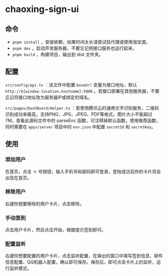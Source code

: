 # chaoxing-sign-ui

## 命令

- `pnpm install` ，安装依赖，如果时间太长请尝试挂代理或使用淘宝源。
- `pnpm dev` ，启动开发服务器，不要忘记把接口服务也运行起来。
- `pnpm build` ，构建项目，输出到 dist 文件夹。

## 配置

`src/config/api.ts` ：该文件中配置 `baseUrl` 变量为接口地址，默认 `http://${window.location.hostname}:5000` 。若接口部署在其他服务器，不要忘记将接口地址改为服务器IP或绑定的域名。

`src/pages/DashBoard/Helper.ts` ：若使用腾讯云的通用文字识别服务，二维码识别成功率极高，支持PNG、JPG、JPEG、PDF等格式，图片大小不能超过7M。查看此源码文件中的 parseEnc 函数，可注释掉默认函数，使用推荐函数，同时需要在 `apps/server` 项目中的 `env.json` 中配置 `secretId` 和 `secretKey`。

## 使用

### 添加用户
在首页，点击 ＋ 号按钮，输入手机号和密码即可登录，登陆成功后你的卡片将会出现在首页。

### 移除用户
右键你想要移除的用户卡片，点击移除。

### 手动签到
点击用户卡片，然后点击开始，根据提示签到即可。

### 配置监听
右键你想要配置的用户卡片，点击监听配置，在弹出的窗口中填写签到信息、邮件信息配置、QQ机器人配置，确认即可保存。保存后，即可点击卡片上的监听，运行监听模式。